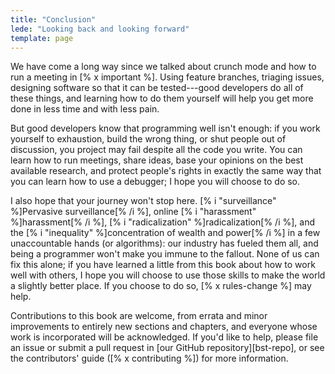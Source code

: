 ```yaml
---
title: "Conclusion"
lede: "Looking back and looking forward"
template: page
---
```


We have come a long way since we talked about crunch mode and how to run a
meeting in [% x important %].  Using feature branches, triaging issues,
designing software so that it can be tested---good developers do all of these
things, and learning how to do them yourself will help you get more done in less
time and with less pain.

But good developers know that programming well isn't enough: if you work
yourself to exhaustion, build the wrong thing, or shut people out of discussion,
you project may fail despite all the code you write.  You can learn how to run
meetings, share ideas, base your opinions on the best available research, and
protect people's rights in exactly the same way that you can learn how to use a
debugger; I hope you will choose to do so.

I also hope that your journey won't stop here.  [% i "surveillance" %]Pervasive
surveillance[% /i %], online [% i "harassment" %]harassment[% /i %], [% i "radicalization" %]radicalization[% /i %], and the [% i "inequality" %]concentration of wealth and power[% /i %] in a few unaccountable
hands (or algorithms): our industry has fueled them all, and being a programmer
won't make you immune to the fallout.  None of us can fix this alone; if you
have learned a little from this book about how to work well with others, I hope
you will choose to use those skills to make the world a slightly better place.
If you choose to do so, [% x rules-change %] may help.

Contributions to this book are welcome, from errata and minor improvements to
entirely new sections and chapters, and everyone whose work is incorporated will
be acknowledged.  If you'd like to help, please file an issue or submit a pull
request in [our GitHub repository][bst-repo], or see the contributors' guide
([% x contributing %]) for more information.
